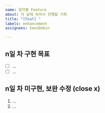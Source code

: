 ```yaml
---
name: 일자별 Feature
about: 각 날에 따라서 진행할 기획
title: "[Feat] "
labels: enhancement
assignees: SoexDobin

---
```


## n일 차 구현 목표
- [ ] ...
- [ ] ...

## n일 차 미구현, 보완 수정 (close x)
1. ...
2. ...
